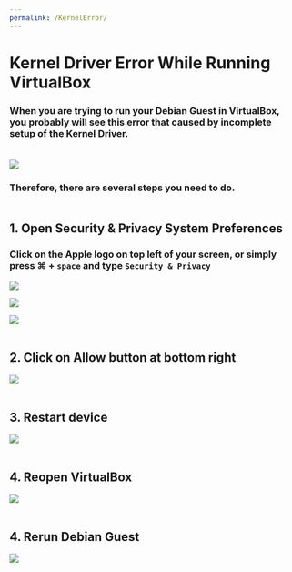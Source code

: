 ```yaml
---
permalink: /KernelError/
---
```


# Kernel Driver Error While Running VirtualBox

### When you are trying to run your Debian Guest in VirtualBox, you probably will see this error that caused by incomplete setup of the Kernel Driver.<br><br>

![](./public/17.png)

### Therefore, there are several steps you need to do. <br><br>

## 1. Open Security & Privacy System Preferences

### Click on the Apple logo on top left of your screen, or simply press &#8984; + `space` and type `Security & Privacy`

![](./public/19.png) <br>

![](./public/20.png) <br>

![](./public/18.png) <br><br>

## 2. Click on **Allow** button at bottom right

![](./public/10.png) <br><br>

## 3. Restart device

![](./public/11.png) <br><br>

## 4. Reopen VirtualBox

![](./public/13.png) <br><br>

## 4. Rerun Debian Guest

![](./public/21.png) <br><br>
